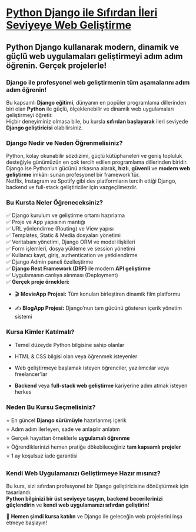 
# [Python Django ile Sıfırdan İleri Seviyeye Web Geliştirme](https://www.udemy.com/course/python-django-dersleri/?referralCode=55F7C66D793B9748D5D4)

## **Python Django kullanarak modern, dinamik ve güçlü web uygulamaları geliştirmeyi adım adım öğrenin. Gerçek projelerle!**

### **Django ile profesyonel web geliştirmenin tüm aşamalarını adım adım öğrenin!**

Bu kapsamlı **Django eğitimi**, dünyanın en popüler programlama dillerinden biri olan **Python** ile güçlü, ölçeklenebilir ve dinamik web uygulamaları geliştirmeyi öğretir.  
Hiçbir deneyiminiz olmasa bile, bu kursla **sıfırdan başlayarak** ileri seviyede **Django geliştiricisi** olabilirsiniz.

### **Django Nedir ve Neden Öğrenmelisiniz?**

Python, kolay okunabilir sözdizimi, güçlü kütüphaneleri ve geniş topluluk desteğiyle günümüzün en çok tercih edilen programlama dillerinden biridir.  
Django ise Python’un gücünü arkasına alarak, **hızlı**, **güvenli** ve **modern web geliştirme** imkânı sunan profesyonel bir framework’tür.  
Netflix, Instagram ve Spotify gibi dev platformların tercih ettiği Django, backend ve full-stack geliştiriciler için vazgeçilmezdir.

### **Bu Kursta Neler Öğreneceksiniz?**

✅ Django kurulum ve geliştirme ortamı hazırlama  
✅ Proje ve App yapısının mantığı  
✅ URL yönlendirme (Routing) ve View yapısı  
✅ Templates, Static & Media dosyaları yönetimi  
✅ Veritabanı yönetimi, Django ORM ve model ilişkileri  
✅ Form işlemleri, dosya yükleme ve session yönetimi  
✅ Kullanıcı kayıt, giriş, authentication ve yetkilendirme  
✅ Django Admin paneli özelleştirme  
✅ **Django Rest Framework (DRF)** ile modern **API geliştirme**  
✅ Uygulamanın canlıya alınması (Deployment)  
✅ **Gerçek proje örnekleri:**

-   🎬 **MovieApp Projesi:** Tüm konuları birleştiren dinamik film platformu
    
-   ✍️ **BlogApp Projesi:** Django’nun tam gücünü gösteren içerik yönetim sistemi
  
### **Kursa Kimler Katılmalı?**

-   Temel düzeyde Python bilgisine sahip olanlar
    
-   HTML & CSS bilgisi olan veya öğrenmek isteyenler
    
-   Web geliştirmeye başlamak isteyen öğrenciler, yazılımcılar veya freelancer’lar
    
-   **Backend** veya **full-stack web geliştirme** kariyerine adım atmak isteyen herkes

### **Neden Bu Kursu Seçmelisiniz?**

⭐ En güncel **Django sürümüyle** hazırlanmış içerik  
⭐ Adım adım ilerleyen, sade ve anlaşılır anlatım  
⭐ Gerçek hayattan örneklerle **uygulamalı öğrenme**  
⭐ Öğrendiklerinizi hemen pratiğe dökebileceğiniz **tam kapsamlı projeler**  
⭐ 1 ay koşulsuz iade garantisi
### **Kendi Web Uygulamanızı Geliştirmeye Hazır mısınız?**

Bu kurs, sizi sıfırdan profesyonel bir Django geliştiricisine dönüştürmek için tasarlandı.  
**Python bilginizi bir üst seviyeye taşıyın**, **backend becerilerinizi güçlendirin** ve **kendi web uygulamanızı sıfırdan geliştirin!**

🎯 **Hemen şimdi kursa katılın** ve Django ile geleceğin web projelerini inşa etmeye başlayın!
